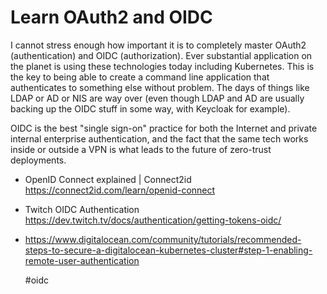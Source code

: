 # Learn OAuth2 and OIDC

I cannot stress enough how important it is to completely master OAuth2
(authentication) and OIDC (authorization). Ever substantial application
on the planet is using these technologies today including Kubernetes.
This is the key to being able to create a command line application that
authenticates to something else without problem. The days of things like
LDAP or AD or NIS are way over (even though LDAP and AD are usually
backing up the OIDC stuff in some way, with Keycloak for example).

OIDC is the best "single sign-on" practice for both the Internet and
private internal enterprise authentication, and the fact that the same
tech works inside or outside a VPN is what leads to the future of
zero-trust deployments.

* OpenID Connect explained \| Connect2id  
  https://connect2id.com/learn/openid-connect

* Twitch OIDC Authentication  
  https://dev.twitch.tv/docs/authentication/getting-tokens-oidc/

* https://www.digitalocean.com/community/tutorials/recommended-steps-to-secure-a-digitalocean-kubernetes-cluster#step-1-enabling-remote-user-authentication

    #oidc
